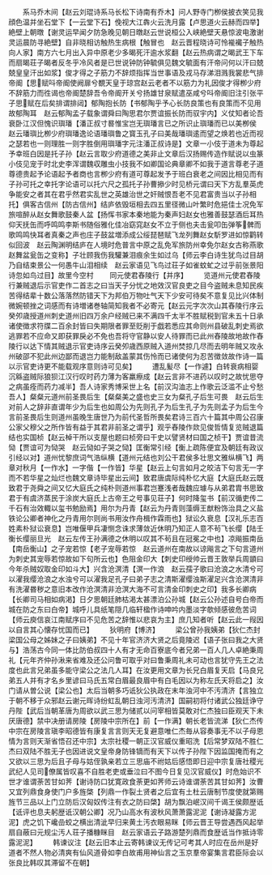 <!-- { "loadSidebar": true } -->
　　系马乔木间【赵云刘琨诗系马长松下诗南有乔木】问人野寺门栁侯披衣笑见我顔色温并坐石堂下【一云堂下石】俛视大江犇火云洗月露【卢思道火云赫而四举】絶壁上朝暾【谢灵运早闻夕防急晚见朝日暾赵云世说桓公入峡絶壁天悬惊波电激谢灵运晨防寻絶壁】自非晓相访触热生病根【触冒也　赵云晋程晓诗可怜褦襶子触热向人家】南方六七月出入异中原老少多暍死汗逾水浆翻【赵云热病谓之暍武王下车而扇暍荘子暍者反冬乎冷风者是已世说钟防钟毓俱见魏文毓面有汗帝问何以汗曰兢兢皇皇汗出如浆】俊才得之子筋力不辞烦指挥当世事语及戎马存涕泪溅我裳悲气排帝阍【思赋呌帝阍使阙扉兮覩天皇于琼宫赵云老者不以筋力为礼因俊才得栁少府不辞筋力而徃谒也帝阍楚辞吾令帝阍开关兮扬雄甘泉赋遣巫咸兮呌帝阍旧注引张平子思赋在后矣排谓排闼】郁陶抱长防【书郁陶乎予心长防良策也有良策而不见用故郁陶耳　赵云郁陶孟子载象谓舜曰陶思君尔贾谊振长防而驭宇内】义仗知者论吾衰卧江汉但愧识璵璠【潘正叔寸晷惟宝岂无璵璠言已之所识止璵璠而已以美栁侯　赵云璠璵比栁少府璵璠逸论语璠璵鲁之寳玉孔子曰美哉璠璵逺而望之焕若也近而视之瑟若也一则理胜一则字胜倒用璵璠字元注潘正叔诗是】文章一小伎于道未为尊起予幸班白因是托子孙【赵云言取少府道德之美非止文章后汉扬赐传造作赋说以虫篆小伎见宠于时北史李浑谓魏収雕虫小技我不如卿国论典章卿不如我于道言尊老子道尊德贵起予论语起予者商也言栁少府有道可尊起发予于班白衰老之间因比相见而有子孙可托之幸托字论语可以托六尺之孤托子孙曹撡少时见桥元谓曰天下方乱羣英虎争能安之者其在君乎然君实乱世之英雄治世之奸贼恨吾老不见君富贵当以子孙相托】俱客古信州【防古信州】结庐依毁垣相去四五里径微山叶繁时危挹佳士况免军旅喧醉从赵女舞歌鼓秦人盆【扬恽书家本秦地能为秦声妇赵女也雅善鼓瑟酒后耳热仰天抚缶而呼鸣鸣李斯书随俗雅化佳冶窈窕赵女不立于侧也夫击瓮叩缶弹筝髀而歌鸣鸣快耳者真秦之声也庄子鼓盆増添成公绥琵琶赋飞龙列舞赵女馸罗进如惊鹳转似回波　赵云陶渊明结庐在人境时危普言中原之乱免军旅防州幸免尔赵女古称燕歌赵舞盆瓮缶之变称】子壮顾我伤我驩兼泪痕余生如过乌【师云李白诗生犹鸟过目胡乃自结束景公一何愚牛山泪相续　赵云家语见飞鸟过荘子如雀蚊虻之过乎前张景阳诗忽如鸟过目】故里今空村
　　同元使君舂陵行【并序】
　　览道州元使君舂陵行兼贼退后示官吏作二首志之曰当天子分忧之地效汉官良吏之目今盗贼未息知民疾苦得结辈十数公落落然防错天下为邦伯万物吐气天下少安可待矣不意复见比兴体制微婉顿挫之词感而有诗増诸巻轴简知我者不必寄元【赵云元字次次山其舂陵行序云癸夘歳授道州刺史道州旧四万余户经贼已来不满四千太半不胜赋税到官未五十日承诸使徴求符牒二百余封皆曰失期限者罪至贬削于戯若悉应其命则州县破乱刺史焉欲逃罪若不应命又即获罪戾必不免也吾将守官静以安人待罪而已此州舂陵故地故作舂陵行以达下情其贼退示官吏诗序云癸夘歳西原贼入道州焚掠几尽而去明年贼又攻永州破邵不犯此州边鄙而退岂力能制敌盖蒙其伤怜而已诸使何为忍苦徴敛故作诗一篇以示官吏诗更不能载观序意则诗可见矣】
　　遭乱髪尽【一作遽】白转衰病相婴沉緜盗贼际狼狈江汉行叹时药力薄为客羸瘵成【赵云言非不进药以叹时之故忧思夺之病虽痊而药力减半】吾人诗家秀博采世上名【前汉沟洫志上作歌云泛滥不止兮愁吾人】粲粲元道州前圣畏后生【粲粲美之盛也史三女为粲孔子后生可畏　赵云后生对前人之辞非直谓年少为后生也如周公为先则孔子为后生孔子为先则孟子为后生今言前圣畏后生则道州虽晚生唐世乃为前代圣哲所畏矣君诗三百六十篇其中周公召康公家父穆父之所作皆有益于其君非前圣之谓乎】观乎舂陵作欻见俊哲情复览贼退篇结也实国桢【赵云棹干所以支屋也题曰桢旁曰干史以譬贤材曰国之桢干】贾谊昔流恸【贾谊可为恸哭　赵云恸如子哭之恸】匡衡常引经【衡上疏陈便宜及朝廷有政议引经以对】道州忧黎庶词气浩纵横【道州元结也刘公干君侯多壮思文雅纵横飞】两章对秋月【一作水】一字偕【一作皆】华星【赵云上句言如月之皎洁下句言无一字而不若华星之灿烂也魏文章诗毕星出云间】致君唐虞际纯朴忆大庭【大庭氏赵云既致君于尧舜之间又忆大庭氏之纯朴则道州事君岂蹇浅者哉魏应璩与从弟君胄书思致君于有虞济蒸民于涂炭大庭氏上古帝王之号事见荘子】何时降玺书【前汉循吏传二千石有治效輙以玺书勉励焉】用尔为丹青【赵云为丹青则藻缛王猷粉饰治具之义盐铁论公卿者神化之丹青用尔则尚书用汝作舟楫作霖雨也】狱讼久衰息【汉礼乐志百姓素朴狱讼衰息】岂唯偃甲兵凄恻念诛求薄敛近休明乃知正人意不茍飞长缨【陆壬衡长缨丽旦光　赵云左传王孙满德之休明以叹其不茍且在冠冕之中也】凉飚振南岳【南岳衡山】之子宠若惊【老子宠辱若惊　赵云道州在南故以谅飚言之下句言道州为刺史其宠辱若惊故如下句所云也】色阻金印大【刺史印绶帅云晋王敦举兵周顗曰今年杀贼奴取金印如斗大】兴含沧溟清【溟一作浪　赵云孺子歌曰沧浪之水清兮可以濯我缨沧浪之水浊兮可以濯我足孔子曰弟子志之清斯濯缨浊斯濯足兴含沧溟清非有洗濯昬秽之意旧本改作沧溟清非沧溟大海不可言清金印刺史之印】我多长卿病【长卿司马相如病渇】日夕思朝廷肺枯渇太甚漂泊公孙城【赵云公孙述自号白帝而城在防之东曰白帝】城呼儿具纸笔隠几临轩楹作诗呻吟内墨淡字欹倾感彼危苦词【师云庾信哀江南赋序曰不见危苦之辞惟以悲哀为主】庶几知者听【赵云此一叚因以自言其心懐存忧国而已】
　　狄明府【博济】
　　梁公曾孙我姨弟【狄仁杰封梁国公母之姊妹之子曰姨弟】不见十年官济济大贤之后竟陵迟【语子张曰我之大贤与】浩荡古今同一体比防伯叔四十人有才无命百寮底今者兄弟一百人几人卓絶秉周礼【元年齐仲孙湫来省难及还公问鲁可取乎对曰鲁秉周礼未可动也言犹守先王之法度也此言兄弟虽多能守梁公之法几人耳】在汝更用文章为长兄白眉复天启【马良兄弟五人并有才名乡里谚曰马氏五常白眉最良眉中有白毛因以为称左氏天将启之】汝门请从曽公说【梁公也】太后当朝多巧诋狄公执政在末年浊河中不汚清济【言独立于朝不移于众邪赵云谢元晖诗纷虹乱朝日浊河汚清济】国嗣初将付诸武公独廷诤守丹陛【武后当朝革唐为周欲以武三思为储贰以问宰相皆莫敢对仁杰独曰臣观天下未厌唐德】禁中决册请房陵【房陵中宗所在】前【一作满】朝长老皆流涕【狄仁杰传中宗在房陵言瑱李昭德皆有康复言言则天无复避意唯仁杰毎从容奏事无不以子母恩情为言则天渐省悟召还中宗】太宗社稷一朝正汉官威仪重昭洗【后常梦双陆不胜仁杰曰双陆不胜无子也因进说文皇帝身防锋镝而有天下以传子孙陛下因监国掩而有之又欲以三思为后且子母与姑侄孰亲若立三思庙不祔姑后感悟即日迎中宗复唐社稷光武纪人见司僚属皆叹喜不自胜老吏或垂泣曰不图今日复见汉官威仪】时危始识不世才谁谓荼苦甘如荠【谢诗防口犹寛政食荼更如荠师云诗谁谓荼苦其甘如荠】汝曹又宜列鼎食身使门户多旌棨【列鼎一作裂土贤者之后宜有土杜云唐制节度使就第赐旌节三品以上门立防后汉匈奴传注有衣之防曰棨】胡为飘泊岷汉间千谒王侯颇歴诋【诋评也息夫躬歴诋汉朝公卿】况乃山高水有波秋风萧萧露泥泥【谢诗凝露方泥泥】虎之饥下巉嵒蛟之横出清泚早归来黄土汚衣眼易眯【师云晋王导尝遇西风起举扇自蔽曰元规尘汚人荘子播糠眯目　赵云家语云子路游楚列鼎而食歴诋当作抵诗零露泥泥】
　　韩谏议注【赵云旧本止云寄韩谏议无传记可考其人时应在岳州是好道者不然人物必清爽有仙风道骨如李白故甫用神仙言之玉京羣帝宴集言君臣际会以张良比韩叹其滞留不在朝】
